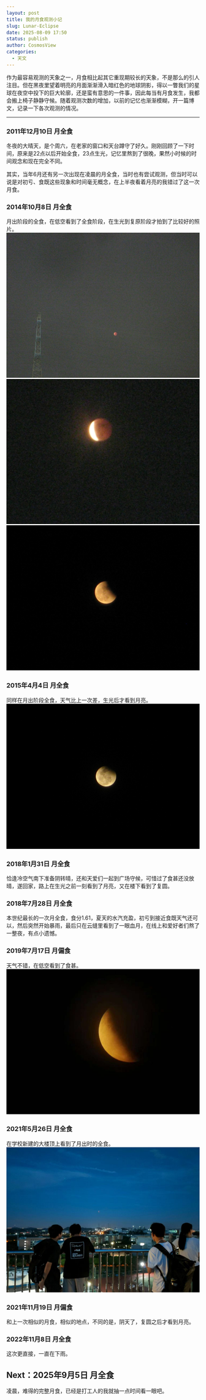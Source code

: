 ```yaml
---
layout: post
title: 我的月食观测小记
slug: Lunar-Eclipse
date: 2025-08-09 17:50
status: publish
author: CosmosView
categories: 
  - 天文
---
```


作为最容易观测的天象之一，月食相比起其它重现期较长的天象，不是那么的引人注目。但在黑夜里望着明亮的月面渐渐滑入暗红色的地球阴影，得以一瞥我们的星球在夜空中投下的巨大轮廓，还是蛮有意思的一件事，因此每当有月食发生，我都会搬上椅子静静守候。随着观测次数的增加，以前的记忆也渐渐模糊，开一篇博文，记录一下各次观测的情况。

---

### 2011年12月10日 月全食
冬夜的大晴天，是个周六，在老家的窗口和天台蹲守了好久。刚刚回顾了一下时间，原来是22点以后开始全食，23点生光，记忆里熬到了很晚，果然小时候的时间观念和现在完全不同。

其实，当年6月还有另一次出现在凌晨的月全食，当时也有尝试观测，但当时可以说是对初亏、食既这些现象和时间毫无概念，在上半夜看着月亮的我错过了这一次月食。

### 2014年10月8日 月全食
月出阶段的全食，在低空看到了全食阶段，在生光到复原阶段才拍到了比较好的照片。
![](.\images\2-Lunar-Eclipse\14100800.jpg)
![](.\images\2-Lunar-Eclipse\14100801.jpg)
![](.\images\2-Lunar-Eclipse\14100802.jpg)

### 2015年4月4日 月全食
同样在月出阶段全食，天气比上一次差，生光后才看到月亮。
![](.\images\2-Lunar-Eclipse\150404.jpg)

### 2018年1月31日 月全食
恰逢冷空气南下准备阴转晴，还和天爱们一起到广场守候，可惜过了食甚还没放晴，遂回家，路上在生光之前一刻看到了月亮，又在楼下看到了复圆。

### 2018年7月28日 月全食
本世纪最长的一次月全食，食分1.61，夏天的水汽充盈，初亏到接近食既天气还可以，然后突然开始暴雨，最后只在云缝里看到了一眼血月，在线上和爱好者们熬了一整夜，有点小遗憾。

### 2019年7月17日 月偏食
天气不错，在低空看到了食甚。
![](.\images\2-Lunar-Eclipse\190717.jpg)

### 2021年5月26日 月全食
在学校新建的大楼顶上看到了月出时的全食。
![](.\images\2-Lunar-Eclipse\210526.jpg)

### 2021年11月19日 月偏食
和上一次相似的月食，相似的地点，不同的是，阴天了，复圆之后才看到月亮。

### 2022年11月8日 月全食
这次更直接，一直在下雨。

## Next：2025年9月5日 月全食
凌晨，难得的完整月食，已经是打工人的我就抽一点时间看一眼吧。